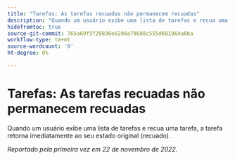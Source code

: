```yaml
---
title: "Tarefas: As tarefas recuadas não permanecem recuadas"
description: "Quando um usuário exibe uma lista de tarefas e recua uma tarefa, a tarefa retorna imediatamente ao seu estado original (recuado)."
hidefromtoc: true
source-git-commit: 765a69f5f29836e6296a79688c555d681964a6ba
workflow-type: tm+mt
source-wordcount: '0'
ht-degree: 0%

---
```



# Tarefas: As tarefas recuadas não permanecem recuadas

Quando um usuário exibe uma lista de tarefas e recua uma tarefa, a tarefa retorna imediatamente ao seu estado original (recuado).

_Reportado pela primeira vez em 22 de novembro de 2022._

